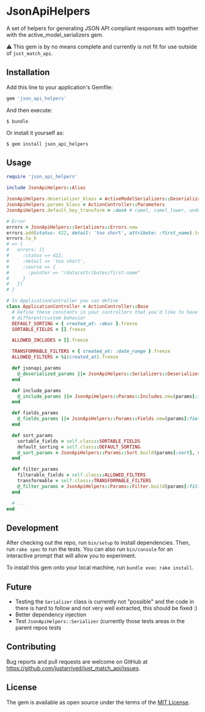 # JsonApiHelpers

A set of helpers for generating JSON API compliant responses with together with the active_model_serializers gem.

:warning: This gem is by no means complete and currently is not fit for use outside of `just_match_api`.

## Installation

Add this line to your application's Gemfile:

```ruby
gem 'json_api_helpers'
```

And then execute:

    $ bundle

Or install it yourself as:

    $ gem install json_api_helpers

## Usage

```ruby
require 'json_api_helpers'

include JsonApiHelpers::Alias

JsonApiHelpers.deserializer_klass = ActiveModelSerializers::Deserialization
JsonApiHelpers.params_klass = ActionController::Parameters
JsonApiHelpers.default_key_transform = :dash # camel, camel_lower, underscore, unaltered

# Error
errors = JsonApiHelpers::Serializers::Errors.new
errors.add(status: 422, detail: 'too short', attribute: :first_name).to_h
errors.to_h
# => {
#   errors: [{
#     :status => 422,
#     :detail => 'too short',
#     :source => {
#       :pointer => "/data/attributes/first-name"
#     }
#   }]
# }

# In ApplicationController you can define
class ApplicationController < ActionController::Base
  # Define these constants in your controllers that you'd like to have
  # different/custom behavior
  DEFAULT_SORTING = { created_at: :desc }.freeze
  SORTABLE_FIELDS = [].freeze

  ALLOWED_INCLUDES = [].freeze

  TRANSFORMABLE_FILTERS = { created_at: :date_range }.freeze
  ALLOWED_FILTERS = %i(created_at).freeze

  def jsonapi_params
    @_deserialized_params ||= JsonApiHelpers::Serializers::Deserializer.parse(params)
  end

  def include_params
    @_include_params ||= JsonApiHelpers::Params::Includes.new(params[:include])
  end

  def fields_params
    @_fields_params ||= JsonApiHelpers::Params::Fields.new(params[:fields])
  end

  def sort_params
    sortable_fields = self.class::SORTABLE_FIELDS
    default_sorting = self.class::DEFAULT_SORTING
    @_sort_params = JsonApiHelpers::Params::Sort.build(params[:sort], sortable_fields, default_sorting)
  end

  def filter_params
    filterable_fields = self.class::ALLOWED_FILTERS
    transformable = self.class::TRANSFORMABLE_FILTERS
    @_filter_params = JsonApiHelpers::Params::Filter.build(params[:filter], filterable_fields, transformable)
  end

  # ...
end
```

## Development

After checking out the repo, run `bin/setup` to install dependencies. Then, run `rake spec` to run the tests. You can also run `bin/console` for an interactive prompt that will allow you to experiment.

To install this gem onto your local machine, run `bundle exec rake install`.

## Future

* Testing the `Serializer` class is currently not "possible" and the code in there is hard to follow and not very well extracted, this should be fixed :)
* Better dependency injection
* Test `JsonApiHelpers::Serializer` (currently those tests areas in the parent repos tests

## Contributing

Bug reports and pull requests are welcome on GitHub at https://github.com/justarrived/just_match_api/issues.

## License

The gem is available as open source under the terms of the [MIT License](http://opensource.org/licenses/MIT).
